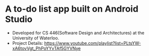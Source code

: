 # A to-do list app built on Android Studio
* Developed for CS 446(Software Design and Architectures) at the University of Waterloo.
* Project Details: https://www.youtube.com/playlist?list=PLtsYW-xA6tovVgt_PhPoYYvTAf5GYVNye
